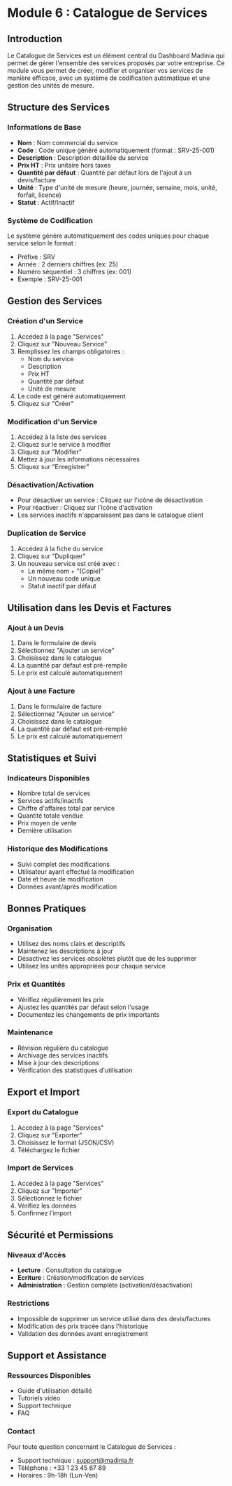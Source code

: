 # Module 6 : Catalogue de Services

## Introduction

Le Catalogue de Services est un élément central du Dashboard Madinia qui permet de gérer l'ensemble des services proposés par votre entreprise. Ce module vous permet de créer, modifier et organiser vos services de manière efficace, avec un système de codification automatique et une gestion des unités de mesure.

## Structure des Services

### Informations de Base
- **Nom** : Nom commercial du service
- **Code** : Code unique généré automatiquement (format : SRV-25-001)
- **Description** : Description détaillée du service
- **Prix HT** : Prix unitaire hors taxes
- **Quantité par défaut** : Quantité par défaut lors de l'ajout à un devis/facture
- **Unité** : Type d'unité de mesure (heure, journée, semaine, mois, unité, forfait, licence)
- **Statut** : Actif/Inactif

### Système de Codification
Le système génère automatiquement des codes uniques pour chaque service selon le format :
- Préfixe : SRV
- Année : 2 derniers chiffres (ex: 25)
- Numéro séquentiel : 3 chiffres (ex: 001)
- Exemple : SRV-25-001

## Gestion des Services

### Création d'un Service
1. Accédez à la page "Services"
2. Cliquez sur "Nouveau Service"
3. Remplissez les champs obligatoires :
   - Nom du service
   - Description
   - Prix HT
   - Quantité par défaut
   - Unité de mesure
4. Le code est généré automatiquement
5. Cliquez sur "Créer"

### Modification d'un Service
1. Accédez à la liste des services
2. Cliquez sur le service à modifier
3. Cliquez sur "Modifier"
4. Mettez à jour les informations nécessaires
5. Cliquez sur "Enregistrer"

### Désactivation/Activation
- Pour désactiver un service : Cliquez sur l'icône de désactivation
- Pour réactiver : Cliquez sur l'icône d'activation
- Les services inactifs n'apparaissent pas dans le catalogue client

### Duplication de Service
1. Accédez à la fiche du service
2. Cliquez sur "Dupliquer"
3. Un nouveau service est créé avec :
   - Le même nom + "(Copie)"
   - Un nouveau code unique
   - Statut inactif par défaut

## Utilisation dans les Devis et Factures

### Ajout à un Devis
1. Dans le formulaire de devis
2. Sélectionnez "Ajouter un service"
3. Choisissez dans le catalogue
4. La quantité par défaut est pré-remplie
5. Le prix est calculé automatiquement

### Ajout à une Facture
1. Dans le formulaire de facture
2. Sélectionnez "Ajouter un service"
3. Choisissez dans le catalogue
4. La quantité par défaut est pré-remplie
5. Le prix est calculé automatiquement

## Statistiques et Suivi

### Indicateurs Disponibles
- Nombre total de services
- Services actifs/inactifs
- Chiffre d'affaires total par service
- Quantité totale vendue
- Prix moyen de vente
- Dernière utilisation

### Historique des Modifications
- Suivi complet des modifications
- Utilisateur ayant effectué la modification
- Date et heure de modification
- Données avant/après modification

## Bonnes Pratiques

### Organisation
- Utilisez des noms clairs et descriptifs
- Maintenez les descriptions à jour
- Désactivez les services obsolètes plutôt que de les supprimer
- Utilisez les unités appropriées pour chaque service

### Prix et Quantités
- Vérifiez régulièrement les prix
- Ajustez les quantités par défaut selon l'usage
- Documentez les changements de prix importants

### Maintenance
- Révision régulière du catalogue
- Archivage des services inactifs
- Mise à jour des descriptions
- Vérification des statistiques d'utilisation

## Export et Import

### Export du Catalogue
1. Accédez à la page "Services"
2. Cliquez sur "Exporter"
3. Choisissez le format (JSON/CSV)
4. Téléchargez le fichier

### Import de Services
1. Accédez à la page "Services"
2. Cliquez sur "Importer"
3. Sélectionnez le fichier
4. Vérifiez les données
5. Confirmez l'import

## Sécurité et Permissions

### Niveaux d'Accès
- **Lecture** : Consultation du catalogue
- **Écriture** : Création/modification de services
- **Administration** : Gestion complète (activation/désactivation)

### Restrictions
- Impossible de supprimer un service utilisé dans des devis/factures
- Modification des prix tracée dans l'historique
- Validation des données avant enregistrement

## Support et Assistance

### Ressources Disponibles
- Guide d'utilisation détaillé
- Tutoriels vidéo
- Support technique
- FAQ

### Contact
Pour toute question concernant le Catalogue de Services :
- Support technique : support@madinia.fr
- Téléphone : +33 1 23 45 67 89
- Horaires : 9h-18h (Lun-Ven) 
